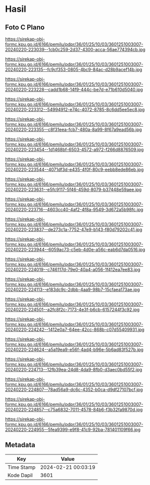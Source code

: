 # Hasil

## Foto C Plano

https://sirekap-obj-formc.kpu.go.id/6166/pemilu/pdpr/36/01/25/10/03/3601251003007-20240220-223039--1cb0c259-2d37-4300-acca-56ae774394cb.jpg

https://sirekap-obj-formc.kpu.go.id/6166/pemilu/pdpr/36/01/25/10/03/3601251003007-20240220-223135--fc9cf353-0805-4bc9-84ac-d28b9acef14b.jpg

https://sirekap-obj-formc.kpu.go.id/6166/pemilu/pdpr/36/01/25/10/03/3601251003007-20240220-223228--cadd1b68-14f9-444c-be7d-e71b610d5040.jpg

https://sirekap-obj-formc.kpu.go.id/6166/pemilu/pdpr/36/01/25/10/03/3601251003007-20240220-223312--54994912-e74c-4072-8785-8c6dd5ee5ec8.jpg

https://sirekap-obj-formc.kpu.go.id/6166/pemilu/pdpr/36/01/25/10/03/3601251003007-20240220-223355--c8f31eea-fcb7-480a-8a99-8f67a9ead56b.jpg

https://sirekap-obj-formc.kpu.go.id/6166/pemilu/pdpr/36/01/25/10/03/3601251003007-20240220-223454--1d1468bf-6503-4572-a972-f266d8876509.jpg

https://sirekap-obj-formc.kpu.go.id/6166/pemilu/pdpr/36/01/25/10/03/3601251003007-20240220-223544--4071df3d-e435-4f0f-80c9-eebb8ede86eb.jpg

https://sirekap-obj-formc.kpu.go.id/6166/pemilu/pdpr/36/01/25/10/03/3601251003007-20240220-223631--e5fc9117-5f46-459d-8079-b37448e59aee.jpg

https://sirekap-obj-formc.kpu.go.id/6166/pemilu/pdpr/36/01/25/10/03/3601251003007-20240220-223716--4603cc40-4af2-4f8a-9549-3d672a5b98fc.jpg

https://sirekap-obj-formc.kpu.go.id/6166/pemilu/pdpr/36/01/25/10/03/3601251003007-20240220-223837--de273c1a-7752-47e9-b143-f80d79202c41.jpg

https://sirekap-obj-formc.kpu.go.id/6166/pemilu/pdpr/36/01/25/10/03/3601251003007-20240220-223944--6059ac73-c5eb-4d0e-a56c-eab6d7da0516.jpg

https://sirekap-obj-formc.kpu.go.id/6166/pemilu/pdpr/36/01/25/10/03/3601251003007-20240220-224019--c746117d-79e0-40a4-a056-1f412ea7ee83.jpg

https://sirekap-obj-formc.kpu.go.id/6166/pemilu/pdpr/36/01/25/10/03/3601251003007-20240220-224113--e183dc9c-2dbb-4aa9-98b7-15cfaea173ae.jpg

https://sirekap-obj-formc.kpu.go.id/6166/pemilu/pdpr/36/01/25/10/03/3601251003007-20240220-224501--a2fc8f2c-7173-4e3f-b6cb-6157244f3c92.jpg

https://sirekap-obj-formc.kpu.go.id/6166/pemilu/pdpr/36/01/25/10/03/3601251003007-20240220-224242--1412e0a7-64ee-42cc-868b-c07d55409931.jpg

https://sirekap-obj-formc.kpu.go.id/6166/pemilu/pdpr/36/01/25/10/03/3601251003007-20240220-224624--a5a19ea9-e56f-4ad4-b96e-5b6ad83f527b.jpg

https://sirekap-obj-formc.kpu.go.id/6166/pemilu/pdpr/36/01/25/10/03/3601251003007-20240220-224713--12fb39ea-24d8-4da9-8fb0-d3aec0bd55f2.jpg

https://sirekap-obj-formc.kpu.go.id/6166/pemilu/pdpr/36/01/25/10/03/3601251003007-20240220-224807--78ad56a9-dc6c-4352-b0ca-d9df27107bcf.jpg

https://sirekap-obj-formc.kpu.go.id/6166/pemilu/pdpr/36/01/25/10/03/3601251003007-20240220-224857--c75a6832-7011-4578-84b6-f3b32fa9870d.jpg

https://sirekap-obj-formc.kpu.go.id/6166/pemilu/pdpr/36/01/25/10/03/3601251003007-20240220-224955--5fea9399-e9f8-41c9-92ba-781401109f66.jpg


## Metadata

| Key        | Value               |
| ---------- | ------------------- |
| Time Stamp | 2024-02-21 00:03:19 |
| Kode Dapil | 3601                |



